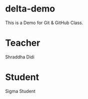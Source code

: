 # delta-demo
This is a Demo for Git &amp; GitHub Class.

# Teacher
Shraddha Didi

# Student 
Sigma Student